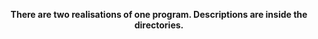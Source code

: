 **<div align="center">There are two realisations of one program. Descriptions are inside the directories.</div>**
